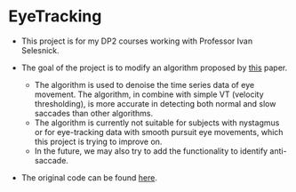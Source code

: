 # EyeTracking

* This project is for my DP2 courses working with Professor Ivan Selesnick.

* The goal of the project is to modify an algorithm proposed by [this](https://jov.arvojournals.org/article.aspx?articleid=2772700) paper.
  * The algorithm is used to denoise the time series data of eye movement. The algorithm, in combine with simple VT (velocity thresholding), is more accurate in detecting both normal and slow saccades than other algorithms.
  * The algorithm is currently not suitable for subjects with nystagmus or for eye-tracking data with smooth pursuit eye movements, which this project is trying to improve on.
  * In the future, we may also try to add the functionality to identify anti-saccade.


* The original code can be found [here](https://eeweb.engineering.nyu.edu/iselesni/eye-movement/).
